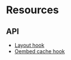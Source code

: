 # Resources

## API

* [Layout hook](API/hooks/layout)
* [Oembed cache hook](API/hooks/oembed-cache)